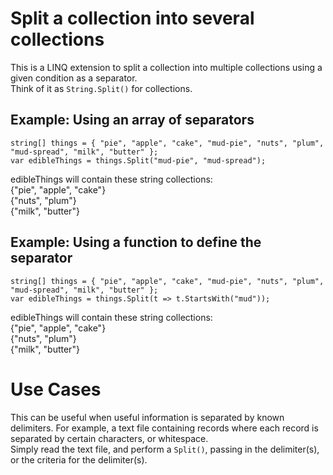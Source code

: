 # Split a collection into several collections

This is a LINQ extension to split a collection into multiple collections using a given condition as a separator.<br />
Think of it as `String.Split()` for collections.

Example: Using an array of separators
--------
```
string[] things = { "pie", "apple", "cake", "mud-pie", "nuts", "plum", "mud-spread", "milk", "butter" };
var edibleThings = things.Split("mud-pie", "mud-spread");
```
edibleThings will contain these string collections: <br />
   {"pie", "apple", "cake"}<br />
   {"nuts", "plum"}<br />
   {"milk", "butter"}<br />


Example: Using a function to define the separator
--------
```
string[] things = { "pie", "apple", "cake", "mud-pie", "nuts", "plum", "mud-spread", "milk", "butter" };
var edibleThings = things.Split(t => t.StartsWith("mud"));
```
edibleThings will contain these string collections: <br />
   {"pie", "apple", "cake"}<br />
   {"nuts", "plum"}<br />
   {"milk", "butter"}
   
# Use Cases
This can be useful when useful information is separated by known delimiters. For example, a text file containing records where each record is separated by certain characters, or whitespace. <br />
Simply read the text file, and perform a `Split()`, passing in the delimiter(s), or the criteria for the delimiter(s).

